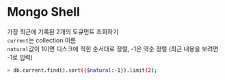# Mongo Shell

가장 최근에 기록된 2개의 도큐먼트 조회하기  
`current`는 collection 이름  
`natural`값이 1이면 디스크에 적힌 순서대로 정렬, -1은 역순 정렬 (최근 내용을 보려면 -1로 입력)

```BASH
> db.current.find().sort({$natural:-1}).limit(2);
```
